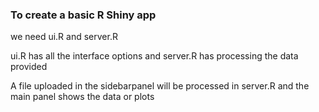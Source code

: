 ### To create a basic R Shiny app

we need ui.R and server.R

ui.R has all the interface options and server.R has processing the data provided

A file uploaded in the sidebarpanel will be processed in server.R and the main panel shows the data or plots
